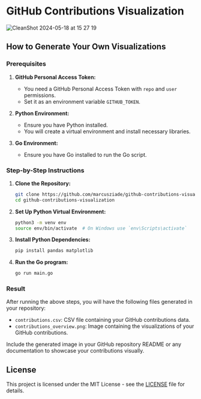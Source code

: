 # GitHub Contributions Visualization

![CleanShot 2024-05-18 at 15 27 19](https://github.com/marcusziade/contributions/assets/47460844/cbd473e7-e507-49c9-83ab-6fdd453da307)



## How to Generate Your Own Visualizations


### Prerequisites

1. **GitHub Personal Access Token:**
   - You need a GitHub Personal Access Token with `repo` and `user` permissions.
   - Set it as an environment variable `GITHUB_TOKEN`.

2. **Python Environment:**
   - Ensure you have Python installed.
   - You will create a virtual environment and install necessary libraries.

3. **Go Environment:**
   - Ensure you have Go installed to run the Go script.

### Step-by-Step Instructions

1. **Clone the Repository:**
   ```sh
   git clone https://github.com/marcusziade/github-contributions-visualization.git
   cd github-contributions-visualization
   ```

2. **Set Up Python Virtual Environment:**
   ```sh
   python3 -m venv env
   source env/bin/activate  # On Windows use `env\Scripts\activate`
   ```

3. **Install Python Dependencies:**
   ```sh
   pip install pandas matplotlib
   ```
   
4. **Run the Go program:**
   ```sh
   go run main.go
   ```

### Result

After running the above steps, you will have the following files generated in your repository:

- `contributions.csv`: CSV file containing your GitHub contributions data.
- `contributions_overview.png`: Image containing the visualizations of your GitHub contributions.

Include the generated image in your GitHub repository README or any documentation to showcase your contributions visually.

## License

This project is licensed under the MIT License - see the [LICENSE](LICENSE) file for details.
```
